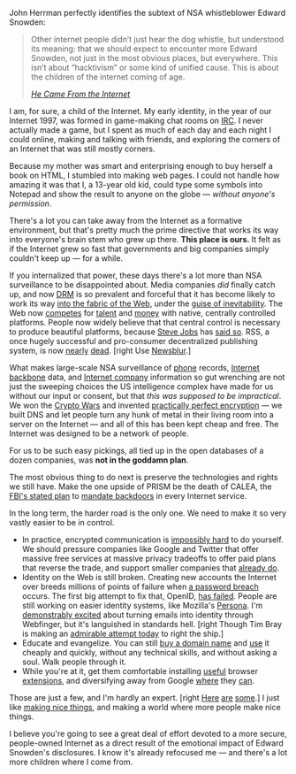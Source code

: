 John Herrman perfectly identifies the subtext of NSA whistleblower Edward Snowden:

> Other internet people didn’t just hear the dog whistle, but understood its meaning: that we should expect to encounter more Edward Snowden, not just in the most obvious places, but everywhere. This isn’t about “hacktivism” or some kind of unified cause. This is about the children of the internet coming of age.
>
> <cite>[He Came From the Internet](http://www.buzzfeed.com/jwherrman/he-came-from-the-internet)

I am, for sure, a child of the Internet. My early identity, in the year of our Internet 1997, was formed in game-making chat rooms on [IRC](http://www.esper.net/). I never actually made a game, but I spent as much of each day and each night I could online, making and talking with friends, and exploring the corners of an Internet that was still mostly corners.

Because my mother was smart and enterprising enough to buy herself a book on HTML, I stumbled into making web pages. I could not handle how amazing it was that I, a 13-year old kid, could type some symbols into Notepad and show the result to anyone on the globe — *without anyone's permission*.

There's a lot you can take away from the Internet as a formative environment, but that's pretty much the prime directive that works its way into everyone's brain stem who grew up there. **This place is ours.** It felt as if the Internet grew so fast that governments and big companies simply couldn't keep up — for a while.

If you internalized that power, these days there's a lot more than NSA surveillance to be disappointed about. Media companies *did* finally catch up, and now [DRM](https://www.eff.org/issues/drm) is so prevalent and forceful that it has become likely to work its way [into the fabric of the Web](http://news.cnet.com/8301-1023_3-57583619-93/w3c-proceeds-with-web-video-encryption-despite-opposition/), under the [guise of inevitability](http://arstechnica.com/business/2013/05/drm-in-html5-is-a-victory-for-the-open-web-not-a-defeat/).   The Web now [competes](http://www.businessinsider.com/html5-vs-native-apps-for-mobile-2013-4?op=1) for [talent](http://gigaom.com/2013/06/01/going-native-why-a-veteran-web-developer-finally-turned-to-os-native-apps/)  and [money](http://blog.mobpartner.com/2013/04/16/mobile-web-native-applications/) with native, centrally controlled platforms. People now widely believe that that central control is necessary to produce beautiful platforms, because [Steve Jobs](http://daringfireball.net/2013/04/web_apps_native_apps) has [said so](http://www.enterprisedb.com/news-events/news/report-open-source-community-can-learn-lot-steve-jobs-legacy-central-control). RSS, a once hugely successful and pro-consumer decentralized publishing system, is now [nearly](http://www.staynalive.com/2011/05/twitter-and-facebook-both-quietly-kill.html) [dead](http://bgr.com/2013/06/06/google-reader-shutdown/). [right Use [Newsblur](http://newsblur.com/).]

What makes large-scale NSA surveillance of [phone](http://www.techdirt.com/articles/20130612/18283123436/hear-that-deafening-silence-att-verizon-about-nsa-surveillance.shtml) records, [Internet backbone](http://thinkprogress.org/justice/2013/06/10/2133201/blarney-online-surveillance/?mobile=nc) data, and [Internet company](http://www.nytimes.com/2013/06/08/technology/tech-companies-bristling-concede-to-government-surveillance-efforts.html) information so gut wrenching are not just the sweeping choices the US intelligence complex have made for us without our input or consent, but that *this was supposed to be impractical*. We won the [Crypto Wars](http://wiki.openrightsgroup.org/wiki/Crypto_Wars) and invented [practically perfect encryption](http://www.youtube.com/watch?v=jJrICB_HvuI) — we built DNS and let people turn any hunk of metal in their living room into a server on the Internet — and all of this has been kept cheap and free. The Internet was designed to be a network of people.

For us to be such easy pickings, all tied up in the open databases of a dozen companies, was **not in the goddamn plan**.

The most obvious thing to do next is preserve the technologies and rights we still have. Make the one upside of PRISM be the death of CALEA, the [FBI's stated plan](http://www.slate.com/blogs/future_tense/2013/04/29/calea_reform_fbi_wants_power_to_fine_internet_chat_providers_that_don_t.html) to [mandate backdoors](http://www.schneier.com/blog/archives/2013/06/the_problems_wi_3.html) in every Internet service.

In the long term, the harder road is the only one. We need to make it so very vastly easier to be in control.

* In practice, encrypted communication is [impossibly hard](http://www.washingtonpost.com/blogs/wonkblog/wp/2013/06/14/nsa-proof-encryption-exists-why-doesnt-anyone-use-it/) to do yourself. We should pressure companies like Google and Twitter that offer massive free services at massive privacy tradeoffs to offer paid plans that reverse the trade, and support smaller companies that [already do](https://whispersystems.org/blog/the-new-textsecure/).
* Identity on the Web is still broken. Creating new accounts the Internet over breeds millions of points of failure when [a password breach](http://arstechnica.com/security/2013/04/why-livingsocials-50-million-password-breach-is-graver-than-you-may-think/) occurs. The first big attempt to fix that, OpenID, [has failed](http://37signals.blogs.com/products/2011/01/well-be-retiring-our-support-of-openid-on-may-1.html). People are still working on easier identity systems, like Mozilla's [Persona](http://www.mozilla.org/en-US/persona/). I'm [demonstrably excited](http://www.youtube.com/watch?v=Y26c9MNQLyc) about turning emails into identity through Webfinger, but it's languished in standards hell. [right Though Tim Bray is making an [admirable attempt today](http://www.ietf.org/mail-archive/web/webfinger/current/msg00694.html) to right the ship.]
* Educate and evangelize. You can still [buy a domain name](https://iwantmyname.com/) and [use](https://iwantmyname.com/services) it cheaply and quickly, without any technical skills, and without asking a soul. Walk people through it.
* While you're at it, get them comfortable installing [useful](https://www.eff.org/https-everywhere) browser [extensions](https://chrome.google.com/webstore/detail/rss-subscription-extensio/bmjffnfcokiodbeiamclanljnaheeoke), and diversifying away from Google [where](https://www.fastmail.fm/) they [can](http://www.mozilla.org/en-US/firefox/new/).

Those are just a few, and I'm hardly an expert. [right [Here](https://twitter.com/csoghoian) [are](https://twitter.com/moxie) [some](https://twitter.com/ioerror).] I just like [making nice things](/projects), and making a world where more people make nice things.

I believe you're going to see a great deal of effort devoted to a more secure, people-owned Internet as a direct result of the emotional impact of Edward Snowden's disclosures. I know it's already refocused me — and there's a lot more children where I come from.